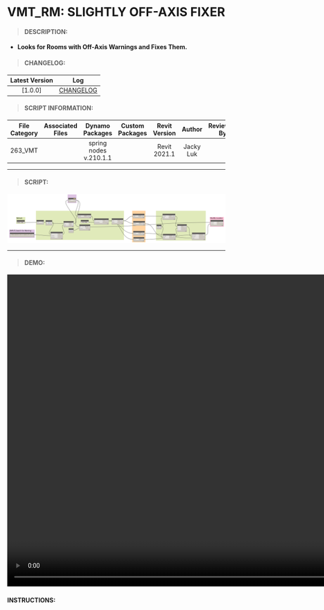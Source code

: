 # VMT_RM: SLIGHTLY OFF-AXIS FIXER

> #### DESCRIPTION: 
- **Looks for Rooms with Off-Axis Warnings and Fixes Them.**

> #### CHANGELOG:

| Latest Version | Log |
| :-------: | :----: | 
|[1.0.0] | [CHANGELOG](/_vmt/changelog/VMT_RM_SlightlyOffAxis.md) |

> #### SCRIPT INFORMATION: 

| File Category| Associated Files | Dynamo Packages | Custom Packages | Revit Version | Author | Reviewed By |
| :-------: | :----: | :---: | :---: | :---: | :---: | :---: |
| 263_VMT |  | spring nodes v.210.1.1 |  | Revit 2021.1 | Jacky Luk | |

----------------------------------------------------------------
> #### SCRIPT: 
<img src="/_images/vmt/VMT_RM_OffAxis.png">


------------------------------------------------------------------------------

> #### DEMO: 

<video width="1280" height="720" controls>
 <source src="/_demo/.mp4" type="video/mp4">
</video>

#### INSTRUCTIONS: 